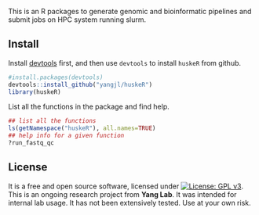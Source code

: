 <!--
[![Build Status](https://travis-ci.org/dmlc/xgboost.svg?branch=master)](https://travis-ci.org/dmlc/xgboost)
[![Documentation Status](https://readthedocs.org/projects/xgboost/badge/?version=latest)](https://xgboost.readthedocs.org)
[![GitHub license](http://dmlc.github.io/img/apache2.svg)](./LICENSE)
[![CRAN Status Badge](http://www.r-pkg.org/badges/version/xgboost)](http://cran.r-project.org/web/packages/xgboost)
[![PyPI version](https://badge.fury.io/py/xgboost.svg)](https://pypi.python.org/pypi/xgboost/)
[![Gitter chat for developers at https://gitter.im/dmlc/xgboost](https://badges.gitter.im/Join%20Chat.svg)](https://gitter.im/dmlc/xgboost?utm_source=badge&utm_medium=badge&utm_campaign=pr-badge&utm_content=badge)

[Documentation](https://xgboost.readthedocs.org) |
[Resources](demo/README.md) |
[Installation](https://xgboost.readthedocs.org/en/latest/build.html) |
[Release Notes](NEWS.md) |
[RoadMap](https://github.com/dmlc/xgboost/issues/873)
-->

This is an R packages to generate genomic and bioinformatic pipelines and submit jobs on HPC system running slurm.

## Install

Install [devtools](https://github.com/hadley/devtools) first, and then use `devtools` to install `huskeR` from github.

```R
#install.packages(devtools)
devtools::install_github("yangjl/huskeR")
library(huskeR)
```

List all the functions in the package and find help.

```R
## list all the functions
ls(getNamespace("huskeR"), all.names=TRUE)
## help info for a given function
?run_fastq_qc
```



## License

It is a free and open source software, licensed under [![License: GPL v3](https://img.shields.io/badge/License-GPL%20v3-blue.svg)](http://www.gnu.org/licenses/gpl-3.0).
This is an ongoing research project from **Yang Lab**. It was intended for internal lab usage. It has not been extensively tested. Use at your own risk.


